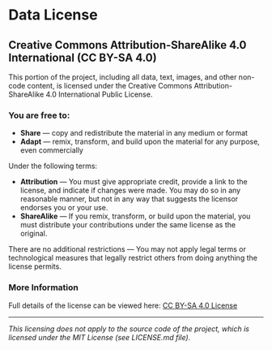 # Data License

## Creative Commons Attribution-ShareAlike 4.0 International (CC BY-SA 4.0)

This portion of the project, including all data, text, images, and other non-code content, is licensed under the Creative Commons Attribution-ShareAlike 4.0 International Public License. 

### You are free to:

- **Share** — copy and redistribute the material in any medium or format
- **Adapt** — remix, transform, and build upon the material for any purpose, even commercially

Under the following terms:

- **Attribution** — You must give appropriate credit, provide a link to the license, and indicate if changes were made. You may do so in any reasonable manner, but not in any way that suggests the licensor endorses you or your use.
- **ShareAlike** — If you remix, transform, or build upon the material, you must distribute your contributions under the same license as the original.

There are no additional restrictions — You may not apply legal terms or technological measures that legally restrict others from doing anything the license permits.

### More Information

Full details of the license can be viewed here: [CC BY-SA 4.0 License](https://creativecommons.org/licenses/by-sa/4.0/)

---

*This licensing does not apply to the source code of the project, which is licensed under the MIT License (see LICENSE.md file).*
